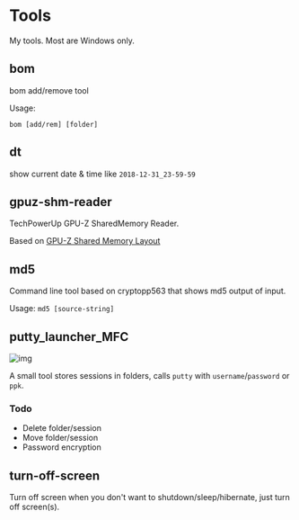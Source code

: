 # Tools

My tools. Most are Windows only.

## bom

bom add/remove tool

Usage:

```shell
bom [add/rem] [folder]
```

## dt

show current date & time like `2018-12-31_23-59-59`

## gpuz-shm-reader
TechPowerUp GPU-Z SharedMemory Reader.

Based on [GPU-Z Shared Memory Layout](https://www.techpowerup.com/forums/threads/gpu-z-shared-memory-layout.65258/)

## md5

Command line tool based on cryptopp563 that shows md5 output of input.

Usage:  `md5 [source-string]`

## putty_launcher_MFC

![img](https://github.com/captainwong/Tools/blob/master/putty_launcher_MFC/putty_launcher_MFC.png?raw=true)

A small tool stores sessions in folders, calls `putty` with `username`/`password` or `ppk`.

### Todo

* Delete folder/session
* Move folder/session
* Password encryption

## turn-off-screen

Turn off screen when you don't want to shutdown/sleep/hibernate, just turn off screen(s).
